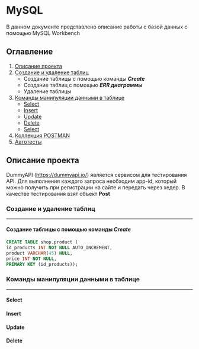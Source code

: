 # MySQL

В данном документе представлено описание работы с базой данных с помощью MySQL Workbench

## Оглавление
1. [Описание проекта](#описание-проекта)
2. [Создание и удаление таблиц](#создание-и-удаление-таблиц)
   - Создание таблицы с помощью команды ***Create***
   - Создание таблиц с помощью ***ERR диаграммы***
   - Удаление таблицы
4. [Команды манипуляции данными в таблице](#майнд-карта)
   - [Select]()
   - [Insert]()
   - [Update]()
   - [Delete]()
   - [Select]()
5. [Коллекция POSTMAN](#коллекция-postman)
6. [Автотесты](#автотесты)
   
## Описание проекта

DummyAPI (https://dummyapi.io/) является сервисом для тестирования API. Для выполнения каждого запроса необходим app-id, который можно получить при регистрации на сайте и передать через хедер.
В качестве тестирования взят объект **Post**

### Создание и удаление таблиц
______
#### Создание таблицы с помощью команды ***Create***
```sql
CREATE TABLE shop.product (
id_products INT NOT NULL AUTO_INCREMENT,
product VARCHAR(45) NULL,
price INT NOT NULL,
PRIMARY KEY (id_products));
```


### Команды манипуляции данными в таблице
_____
#### Select


#### Insert


#### Update


#### Delete

